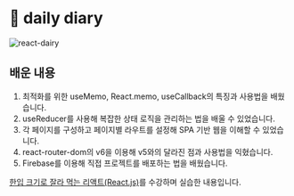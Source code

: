 # 📔 daily diary

![react-dairy](https://user-images.githubusercontent.com/76807107/181050590-16705362-fe7b-4f9a-9a3b-b79ef209f7e7.gif)

## 배운 내용

1. 최적화를 위한 useMemo, React.memo, useCallback의 특징과 사용법을 배웠습니다.
2. useReducer를 사용해 복잡한 상태 로직을 관리하는 법을 배울 수 있었습니다.
3. 각 페이지를 구성하고 페이지별 라우트를 설정해 SPA 기반 웹을 이해할 수 있었습니다.
4. react-router-dom의 v6을 이용해 v5와의 달라진 점과 사용법을 익혔습니다.
5. Firebase를 이용해 직접 프로젝트를 배포하는 법을 배웠습니다.

[한입 크기로 잘라 먹는 리액트(React.js)](https://www.udemy.com/course/winterlood-react-basic/)를 수강하며 실습한 내용입니다.
